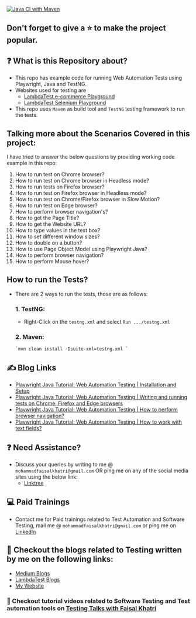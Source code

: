 [![Java CI with Maven](https://github.com/mfaisalkhatri/web-automation-playwright-java/actions/workflows/maven.yml/badge.svg)](https://github.com/mfaisalkhatri/web-automation-playwright-java/actions/workflows/maven.yml)

## Don't forget to give a :star: to make the project popular.

## :question: What is this Repository about?

- This repo has example code for running Web Automation Tests using Playwright, Java and TestNG. 
- Websites used for testing are 
  - [LambdaTest e-commerce Playground](https://ecommerce-playground.lambdatest.io/)
  - [LambdaTest Selenium Playground](https://www.lambdatest.com/selenium-playground/)
- This repo uses `Maven` as build tool and `TestNG` testing framework to run the tests.

## Talking more about the Scenarios Covered in this project:

I have tried to answer the below questions by providing working code example in this repo:

1. How to run test on Chrome browser?
1. How to run test on Chrome browser in Headless mode?
1. How to run tests on Firefox browser?
1. How to run test on Firefox browser in Headless mode?
1. How to run test on Chrome/Firefox browser in Slow Motion?
1. How to run test on Edge browser?
1. How to perform browser navigation's?
1. How to get the Page Title?
1. How to get the Website URL?
1. How to type values in the text box?
1. How to set different window sizes? 
1. How to double on a button?
1. How to use Page Object Model using Playwright Java?
1. How to perform browser navigation?
1. How to perform Mouse hover?

## How to run the Tests?

- There are 2 ways to run the tests, those are as follows:

  ### 1. TestNG:
    - Right-Click on the `testng.xml` and
      select `Run .../testng.xml`

  ### 2. Maven:
      `mvn clean install -Dsuite-xml=testng.xml `

## :writing_hand: Blog Links

- [Playwright Java Tutorial: Web Automation Testing | Installation and Setup](https://medium.com/@iamfaisalkhatri/playwright-java-tutorial-web-automation-testing-installation-and-setup-545c9c7661c8)
- [Playwright Java Tutorial: Web Automation Testing | Writing and running tests on Chrome, Firefox and Edge browsers](https://medium.com/@iamfaisalkhatri/playwright-java-tutorial-web-automation-testing-writing-and-running-tests-on-chrome-firefox-and-d2446b9a69ce)
- [Playwright Java Tutorial: Web Automation Testing | How to perform browser navigation?](https://medium.com/@iamfaisalkhatri/playwright-java-tutorial-web-automation-testing-how-to-perform-browser-navigation-043f14af5c97)
- [Playwright Java Tutorial: Web Automation Testing | How to work with text fields?](https://medium.com/@iamfaisalkhatri/playwright-java-tutorial-web-automation-testing-how-to-work-with-text-fields-6cc9982ed7b2)

## :question: Need Assistance?

- Discuss your queries by writing to me @ `mohammadfaisalkhatri@gmail.com`
  OR ping me on any of the social media sites using the below link:
    - [Linktree](https://linktr.ee/faisalkhatri)

## :computer: Paid Trainings

- Contact me for Paid trainings related to Test Automation and Software Testing,
  mail me @ `mohammadfaisalkhatri@gmail.com` or ping me on [LinkedIn](https://www.linkedin.com/in/faisalkhatri/)

## :thought_balloon: Checkout the blogs related to Testing written by me on the following links:

- [Medium Blogs](https://medium.com/@iamfaisalkhatri)
- [LambdaTest Blogs](https://www.lambdatest.com/blog/author/mfaisalkhatri/)
- [My Website](https://mfaisalkhatri.github.io)

### :bookmark: Checkout tutorial videos related to Software Testing and Test automation tools on [Testing Talks with Faisal Khatri](https://www.youtube.com/@faisalkhatriqa)